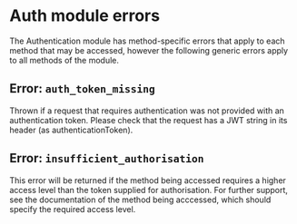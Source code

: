 # Auth module errors

The Authentication module has method-specific errors that apply to each method that may be accessed, however the following generic errors apply to all methods of the module.

## Error: `auth_token_missing`

Thrown if a request that requires authentication was not provided with an authentication token. Please check that the request has a JWT string in its header (as authenticationToken).

## Error: `insufficient_authorisation`

This error will be returned if the method being accessed requires a higher access level than the token supplied for authorisation. For further support, see the documentation of the method being acccessed, which should specify the required access level.